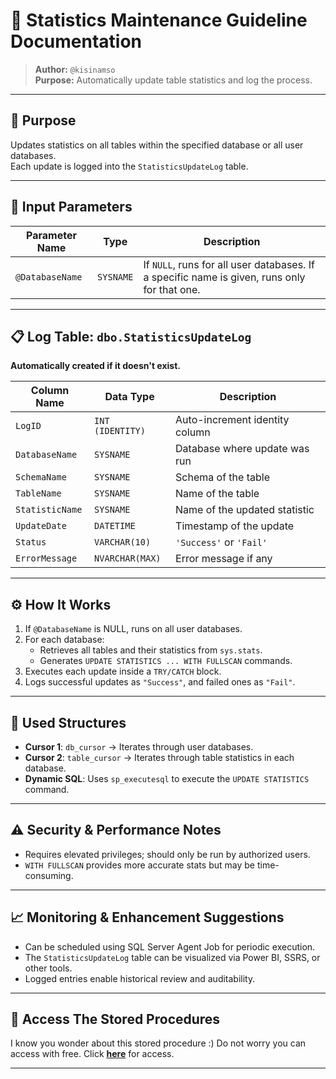 
# 📄 Statistics Maintenance Guideline Documentation  
> **Author:** `@kisinamso`  
> **Purpose:** Automatically update table statistics and log the process.

---

## 📌 Purpose  
Updates statistics on all tables within the specified database or all user databases.  
Each update is logged into the `StatisticsUpdateLog` table.

---

## 🧾 Input Parameters

| Parameter Name   | Type      | Description |
|------------------|-----------|-------------|
| `@DatabaseName`  | `SYSNAME` | If `NULL`, runs for all user databases. If a specific name is given, runs only for that one. |

---

## 📋 Log Table: `dbo.StatisticsUpdateLog`  
**Automatically created if it doesn't exist.**

| Column Name     | Data Type       | Description                      |
|------------------|------------------|----------------------------------|
| `LogID`          | `INT (IDENTITY)` | Auto-increment identity column   |
| `DatabaseName`   | `SYSNAME`        | Database where update was run    |
| `SchemaName`     | `SYSNAME`        | Schema of the table              |
| `TableName`      | `SYSNAME`        | Name of the table                |
| `StatisticName`  | `SYSNAME`        | Name of the updated statistic    |
| `UpdateDate`     | `DATETIME`       | Timestamp of the update          |
| `Status`         | `VARCHAR(10)`    | `'Success'` or `'Fail'`          |
| `ErrorMessage`   | `NVARCHAR(MAX)`  | Error message if any             |

---

## ⚙️ How It Works

1. If `@DatabaseName` is NULL, runs on all user databases.  
2. For each database:
    - Retrieves all tables and their statistics from `sys.stats`.
    - Generates `UPDATE STATISTICS ... WITH FULLSCAN` commands.
3. Executes each update inside a `TRY/CATCH` block.
4. Logs successful updates as `"Success"`, and failed ones as `"Fail"`.

---

## 🔁 Used Structures

- **Cursor 1**: `db_cursor` → Iterates through user databases.  
- **Cursor 2**: `table_cursor` → Iterates through table statistics in each database.  
- **Dynamic SQL**: Uses `sp_executesql` to execute the `UPDATE STATISTICS` command.

---

## ⚠️ Security & Performance Notes

- Requires elevated privileges; should only be run by authorized users.  
- `WITH FULLSCAN` provides more accurate stats but may be time-consuming.

---

## 📈 Monitoring & Enhancement Suggestions

- Can be scheduled using SQL Server Agent Job for periodic execution.  
- The `StatisticsUpdateLog` table can be visualized via Power BI, SSRS, or other tools.  
- Logged entries enable historical review and auditability.

---
## 🔑 Access The Stored Procedures

I know you wonder about this stored procedure :) Do not worry you can access with free. Click **[here](https://github.com/kisinamso/SQLServerMaintenanceBox/blob/main/003_StatisticsMaintenance.sql)** for access.

---
